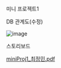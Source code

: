 미니 프로젝트1

DB 관계도(수정)


![image](https://github.com/jeongmin521/miniProj1/assets/71782230/16f7558d-92a0-47fa-a55f-8b9c479a8499)


스토리보드

[miniProj1_최정민.pdf](https://github.com/jeongmin521/miniProj1/files/14740867/miniProj1_.pdf)
